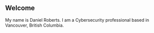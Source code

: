 ## Welcome

My name is Daniel Roberts. I am a Cybersecurity professional based in Vancouver, British Columbia.

